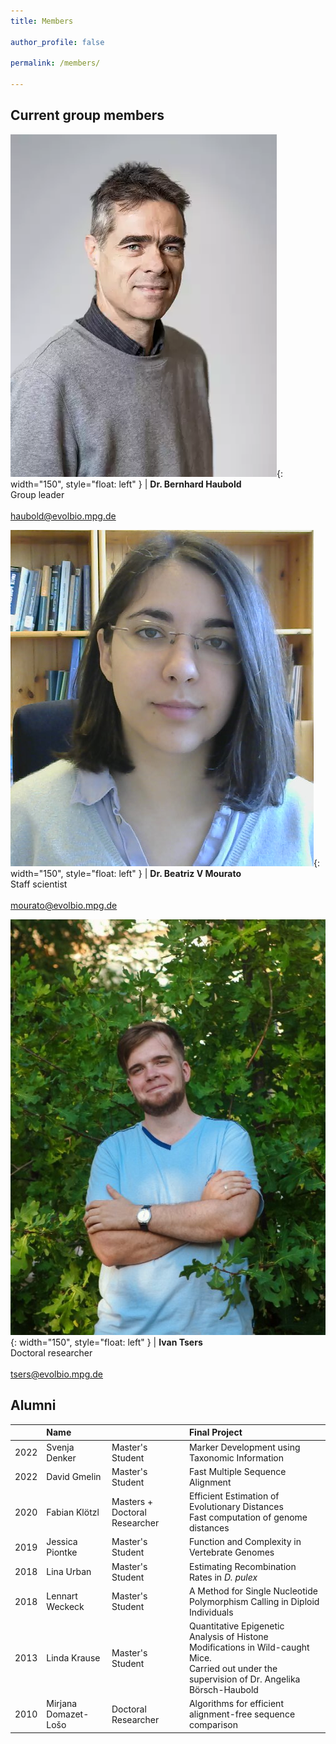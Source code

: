 ```yaml
---
title: Members

author_profile: false

permalink: /members/

---
```


## Current group members


![](/images/Bernhard.jpg){: width="150", style="float: left" } |  **Dr. Bernhard Haubold** <br>Group leader<br><br>haubold@evolbio.mpg.de 
 

![](/images/Beatriz.png){: width="150", style="float: left" } |  **Dr. Beatriz V Mourato** <br>Staff scientist<br><br>mourato@evolbio.mpg.de 

![](/images/Ivan.jpg){: width="150", style="float: left" } |  **Ivan Tsers** <br>Doctoral researcher<br><br>tsers@evolbio.mpg.de 

## Alumni

| | Name | |Final Project |
|-:|:-|:---|:----|
| 2022 | Svenja Denker | Master's Student| Marker Development using Taxonomic Information|
| 2022 | David Gmelin |  Master's Student| Fast Multiple Sequence Alignment|
| 2020 | Fabian Klötzl | Masters + Doctoral Researcher| Efficient Estimation of Evolutionary Distances <br>Fast computation of genome distances|
| 2019 | Jessica Piontke | Master's Student| Function and Complexity in Vertebrate Genomes|
| 2018 | Lina Urban  | Master's Student |Estimating Recombination Rates in *D. pulex*|
| 2018 | Lennart Weckeck | Master's Student| A Method for Single Nucleotide Polymorphism Calling in Diploid Individuals|
| 2013 | Linda Krause | Master's Student| Quantitative Epigenetic Analysis of Histone Modifications in Wild-caught Mice. <br>Carried out under the supervision of Dr. Angelika Börsch-Haubold|
| 2010 | Mirjana Domazet-Lošo | Doctoral Researcher| Algorithms for efficient alignment-free sequence comparison|





